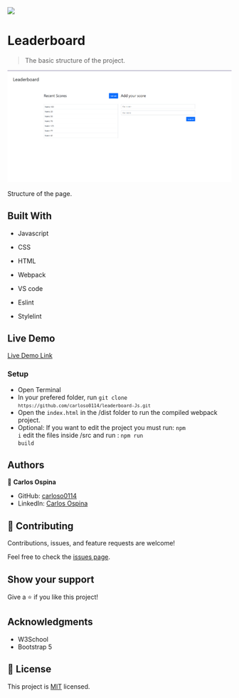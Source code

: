 ![](https://img.shields.io/badge/Microverse-blueviolet)

# Leaderboard

> The basic structure of the project.

![screenshot](./app_screenshot.png)

Structure of the page.

## Built With

- Javascript

- CSS

- HTML

- Webpack

- VS code

- Eslint

- Stylelint

## Live Demo

[Live Demo Link](https://livedemo.com)

### Setup

- Open Terminal
- In your prefered folder, run <code>git clone `https://github.com/carloso0114/leaderboard-Js.git`</code>
- Open the `index.html` in the /dist folder to run the compiled webpack project.
- Optional: If you want to edit the project you must run:
  <code>npm i</code>
  edit the files inside /src and run :
  <code>npm run build</code>

## Authors

👤  **Carlos Ospina**

- GitHub: [carloso0114](https://github.com/carloso0114)
- LinkedIn: [Carlos Ospina](https://www.linkedin.com/in/carlosospina/)

## 🤝 Contributing

Contributions, issues, and feature requests are welcome!

Feel free to check the [issues page](https://github.com/carloso0114/Todo-List-2.0/issues).

## Show your support

Give a ⭐️ if you like this project!

## Acknowledgments

- W3School
- Bootstrap 5

## 📝 License

This project is [MIT](./MIT.md) licensed.
